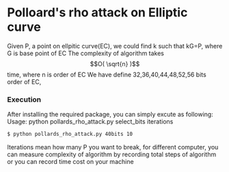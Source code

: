 # Polloard's rho attack on Elliptic curve
Given P, a point on ellpitic curve(EC),
we could find k such that kG=P, where G is base point of EC
The complexity of algorithm takes $$O( \sqrt{n} )$$ time, where n is order of EC
We have define 32,36,40,44,48,52,56 bits order of EC,
### Execution
After installing the required package, you can simply excute as following: 
Usage: python pollards_rho_attack.py select_bits iterations
```sh
$ python pollards_rho_attack.py 40bits 10
```
Iterations mean how many P you want to break,
for different computer, you can measure complexity of algorithm by recording total steps of algorithm
or you can record time cost on your machine

